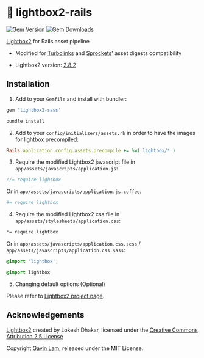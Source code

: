 # :stars: lightbox2-rails

[![Gem Version](http://img.shields.io/gem/v/lightbox2-rails.svg)](https://rubygems.org/gems/lightbox2-rails)
[![Gem Downloads](https://img.shields.io/gem/dt/lightbox2-rails.svg)](https://rubygems.org/gems/lightbox2-rails)

[Lightbox2](http://lokeshdhakar.com/projects/lightbox2) for Rails asset pipeline

- Modified for [Turbolinks](https://github.com/rails/turbolinks) and [Sprockets](https://github.com/sstephenson/sprockets)' asset digests compatibility

- Lightbox2 version: [2.8.2](https://github.com/lokesh/lightbox2/releases/tag/v2.8.2)

## Installation

1. Add to your `Gemfile` and install with bundler:

  ```ruby
  gem 'lightbox2-sass'
  ```
  
  ```bash
  bundle install
  ```

2. Add to your `config/initializers/assets.rb` in order to have the images for lightbox precompiled:

  ```ruby
  Rails.application.config.assets.precompile += %w( lightbox/* )
  ```

3. Require the modified Lightbox2 javascript file in `app/assets/javascripts/application.js`:

  ```js
  //= require lightbox
  ```
  
  Or in `app/assets/javascripts/application.js.coffee`:
  
  ```coffeescript
  #= require lightbox
  ```

4. Require the modified Lightbox2 css file in `app/assets/stylesheets/application.css`:
  
  ```css
  *= require lightbox
  ```
  Or in `app/assets/javascripts/application.css.scss` / `app/assets/javascripts/application.css.sass`:
  
  ```scss
  @import 'lightbox';
  ```
  
  ```sass
  @import lightbox
  ```

5. Changing default options (Optional)

  Please refer to [Lightbox2 project page](http://lokeshdhakar.com/projects/lightbox2/#options).

## Acknowledgements

[Lightbox2](http://lokeshdhakar.com/projects/lightbox2) created by Lokesh Dhakar, licensed under the [Creative Commons Attribution 2.5 License](http://creativecommons.org/licenses/by/2.5/)

Copyright [Gavin Lam](https://www.gavin.hk), released under the MIT License.
